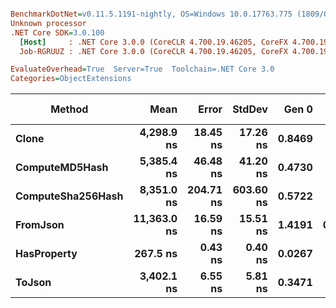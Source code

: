``` ini

BenchmarkDotNet=v0.11.5.1191-nightly, OS=Windows 10.0.17763.775 (1809/October2018Update/Redstone5)
Unknown processor
.NET Core SDK=3.0.100
  [Host]     : .NET Core 3.0.0 (CoreCLR 4.700.19.46205, CoreFX 4.700.19.46214), X64 RyuJIT
  Job-RGRUUZ : .NET Core 3.0.0 (CoreCLR 4.700.19.46205, CoreFX 4.700.19.46214), X64 RyuJIT

EvaluateOverhead=True  Server=True  Toolchain=.NET Core 3.0  
Categories=ObjectExtensions  

```
|            Method |        Mean |     Error |    StdDev |  Gen 0 |  Gen 1 | Gen 2 | Allocated |
|------------------ |------------:|----------:|----------:|-------:|-------:|------:|----------:|
|             **Clone** |  **4,298.9 ns** |  **18.45 ns** |  **17.26 ns** | **0.8469** |      **-** |     **-** |    **7792 B** |
|    **ComputeMD5Hash** |  **5,385.4 ns** |  **46.48 ns** |  **41.20 ns** | **0.4730** |      **-** |     **-** |    **4688 B** |
| **ComputeSha256Hash** |  **8,351.0 ns** | **204.71 ns** | **603.60 ns** | **0.5722** |      **-** |     **-** |    **5480 B** |
|          **FromJson** | **11,363.0 ns** |  **16.59 ns** |  **15.51 ns** | **1.4191** | **0.0153** |     **-** |   **13328 B** |
|       **HasProperty** |    **267.5 ns** |   **0.43 ns** |   **0.40 ns** | **0.0267** |      **-** |     **-** |     **248 B** |
|            **ToJson** |  **3,402.1 ns** |   **6.55 ns** |   **5.81 ns** | **0.3471** |      **-** |     **-** |    **3232 B** |
